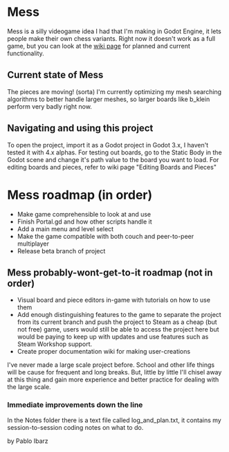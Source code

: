 # Mess
Mess is a silly videogame idea I had that I'm making in Godot Engine, it lets people make their own chess variants. 
Right now it doesn't work as a full game, but you can look at the [wiki page](https://github.com/Roboticy3/Mess/wiki) for planned and current functionality.

## Current state of Mess
The pieces are moving! (sorta)
I'm currently optimizing my mesh searching algorithms to better handle larger meshes, so larger boards like b_klein perform very badly right now.

## Navigating and using this project
To open the project, import it as a Godot project in Godot 3.x, I haven't tested it with 4.x alphas.
For testing out boards, go to the Static Body in the Godot scene and change it's path value to the board you want to load.
For editing boards and pieces, refer to wiki page "Editing Boards and Pieces"

# Mess roadmap (in order)
 - Make game comprehensible to look at and use
 - Finish Portal.gd and how other scripts handle it
 - Add a main menu and level select
 - Make the game compatible with both couch and peer-to-peer multiplayer
 - Release beta branch of project

## Mess probably-wont-get-to-it roadmap (not in order)
 - Visual board and piece editors in-game with tutorials on how to use them
 - Add enough distinguishing features to the game to separate the project from its current branch and push the project to Steam as a cheap (but not free) game, users would still be able to access the project here but would be paying to keep up with updates and use features such as Steam Workshop support.
 - Create proper documentation wiki for making user-creations

I've never made a large scale project before. School and other life things will be cause for frequent and long breaks.
But, little by little I'll chisel away at this thing and gain more experience and better practice for dealing with the large scale.

### Immediate improvements down the line
In the Notes folder there is a text file called log_and_plan.txt, it contains my session-to-session coding notes on what to do.

by Pablo Ibarz
